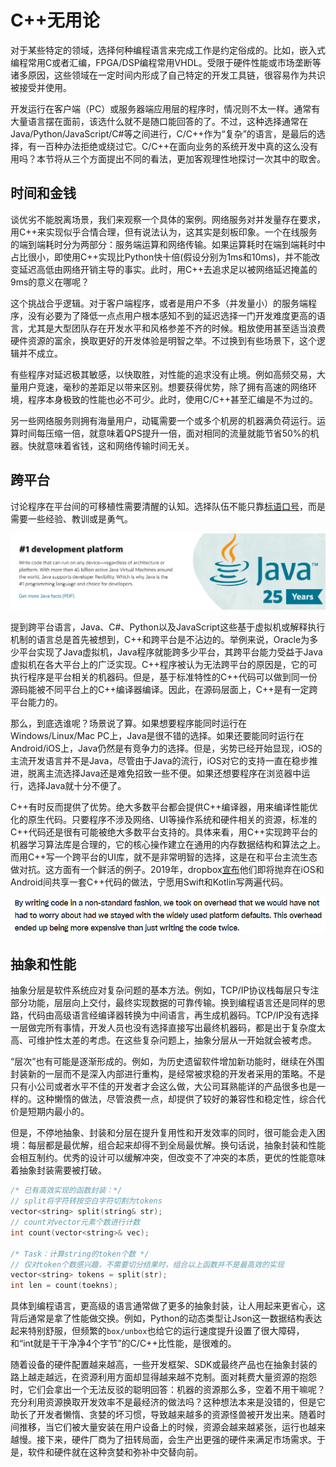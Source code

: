 # C++无用论

对于某些特定的领域，选择何种编程语言来完成工作是约定俗成的。比如，嵌入式编程常用C或者汇编，FPGA/DSP编程常用VHDL。受限于硬件性能或市场垄断等诸多原因，这些领域在一定时间内形成了自己特定的开发工具链，很容易作为共识被接受并使用。

开发运行在客户端（PC）或服务器端应用层的程序时，情况则不太一样。通常有大量语言摆在面前，该选什么就不是随口能回答的了。不过，这种选择通常在Java/Python/JavaScript/C#等之间进行，C/C++作为“复杂”的语言，是最后的选择，有一百种办法拒绝或绕过它。C/C++在面向业务的系统开发中真的这么没有用吗？本节将从三个方面提出不同的看法，更加客观理性地探讨一次其中的取舍。

## 时间和金钱

谈优劣不能脱离场景，我们来观察一个具体的案例。网络服务对并发量存在要求，用C++来实现似乎合情合理，但有说法认为，这其实是刻板印象。一个在线服务的端到端耗时分为两部分：服务端运算和网络传输。如果运算耗时在端到端耗时中占比很小，即使用C++实现比Python快十倍(假设分别为1ms和10ms)，并不能改变延迟高低由网络开销主导的事实。此时，用C++去追求足以被网络延迟掩盖的9ms的意义在哪呢？

这个挑战合乎逻辑。对于客户端程序，或者是用户不多（并发量小）的服务端程序，没有必要为了降低一点点用户根本感知不到的延迟选择一门开发难度更高的语言，尤其是大型团队存在开发水平和风格参差不齐的时候。粗放使用甚至适当浪费硬件资源的富余，换取更好的开发体验是明智之举。不过换到有些场景下，这个逻辑并不成立。

有些程序对延迟极其敏感，以快取胜，对性能的追求没有止境。例如高频交易，大量用户竞速，毫秒的差距足以带来区别。想要获得优势，除了拥有高速的网络环境，程序本身极致的性能也必不可少。此时，使用C/C++甚至汇编是不为过的。

另一些网络服务则拥有海量用户，动辄需要一个或多个机房的机器满负荷运行。运算时间每压缩一倍，就意味着QPS提升一倍，面对相同的流量就能节省50%的机器。快就意味着省钱，这和网络传输时间无关。

## 跨平台

讨论程序在平台间的可移植性需要清醒的认知。选择队伍不能只靠[标语口号](https://www.oracle.com/java/)，而是需要一些经验、教训或是勇气。

![Java](pic/java.png)

提到跨平台语言，Java、C#、Python以及JavaScript这些基于虚拟机或解释执行机制的语言总是首先被想到，C++和跨平台是不沾边的。举例来说，Oracle为多少平台实现了Java虚拟机，Java程序就能跨多少平台，其跨平台能力受益于Java虚拟机在各大平台上的广泛实现。C++程序被认为无法跨平台的原因是，它的可执行程序是平台相关的机器码。但是，基于标准特性的C++代码可以做到同一份源码能被不同平台上的C++编译器编译。因此，在源码层面上，C++是有一定跨平台能力的。

那么，到底选谁呢？场景说了算。如果想要程序能同时运行在Windows/Linux/Mac PC上，Java是很不错的选择。如果还要能同时运行在Android/iOS上，Java仍然是有竞争力的选择。但是，劣势已经开始显现，iOS的主流开发语言并不是Java，尽管由于Java的流行，iOS对它的支持一直在稳步推进，脱离主流选择Java还是难免招致一些不便。如果还想要程序在浏览器中运行，选择Java就十分不便了。

C++有时反而提供了优势。绝大多数平台都会提供C++编译器，用来编译性能优化的原生代码。只要程序不涉及网络、UI等操作系统和硬件相关的资源，标准的C++代码还是很有可能被绝大多数平台支持的。具体来看，用C++实现跨平台的机器学习算法库是合理的，它的核心操作建立在通用的内存数据结构和算法之上。而用C++写一个跨平台的UI库，就不是非常明智的选择，这是在和平台主流生态做对抗。这方面有一个鲜活的例子。2019年，dropbox[宣布](https://dropbox.tech/mobile/the-not-so-hidden-cost-of-sharing-code-between-ios-and-android)他们即将抛弃在iOS和Android间共享一套C++代码的做法，宁愿用Swift和Kotlin写两遍代码。

![The Hidden Cost of Sharing Code between iOS and Android](pic/dropbox_abandon_cpp.png)

## 抽象和性能

抽象分层是软件系统应对复杂问题的基本方法。例如，TCP/IP协议栈每层只专注部分功能，层层向上交付，最终实现数据的可靠传输。换到编程语言还是同样的思路，代码由高级语言经编译器转换为中间语言，再生成机器码。TCP/IP没有选择一层做完所有事情，开发人员也没有选择直接写出最终机器码，都是出于复杂度太高、可维护性太差的考虑。在这些复杂问题上，抽象分层从一开始就会被考虑。

“层次”也有可能是逐渐形成的。例如，为历史遗留软件增加新功能时，继续在外围封装新的一层而不是深入内部进行重构，是经常被求稳的开发者采用的策略。不是只有小公司或者水平不佳的开发者才会这么做，大公司耳熟能详的产品很多也是一样的。这种懒惰的做法，尽管浪费一点，却提供了较好的兼容性和稳定性，综合代价是短期内最小的。

但是，不停地抽象、封装和分层在提升复用性和开发效率的同时，很可能会走入困境：每层都是最优解，组合起来却得不到全局最优解。换句话说，抽象封装和性能会相互制约。优秀的设计可以缓解冲突，但改变不了冲突的本质，更优的性能意味着抽象封装需要被打破。

```cpp
/* 已有高效实现的函数封装：*/
// split将字符转按空白字符切割为tokens
vector<string> split(string& str);
// count对vector元素个数进行计数
int count(vector<string>& vec);

/* Task：计算string的token个数 */
// 仅对token个数感兴趣，不需要切分结果时，组合以上函数并不是最高效的实现
vector<string> tokens = split(str);
int len = count(toekns);
```

具体到编程语言，更高级的语言通常做了更多的抽象封装，让人用起来更省心，这背后通常是拿了性能做交换。例如，Python的动态类型让Json这一数据结构表达起来特别舒服，但频繁的`box/unbox`也给它的运行速度提升设置了很大障碍，和“int就是干干净净4个字节”的C/C++比性能，是很难的。

随着设备的硬件配置越来越高，一些开发框架、SDK或最终产品也在抽象封装的路上越走越远，在资源利用方面却显得越来越不克制。面对耗费大量资源的抱怨时，它们会拿出一个无法反驳的聪明回答：机器的资源那么多，空着不用干嘛呢？充分利用资源换取开发效率不是最经济的做法吗？这种想法本来是没错的，但是它助长了开发者懒惰、贪婪的坏习惯，导致越来越多的资源怪兽被开发出来。随着时间推移，当它们被大量安装在用户设备上的时候，资源会越来越紧张，运行也越来越慢。接下来，硬件厂商为了扭转局面，会生产出更强的硬件来满足市场需求。于是，软件和硬件就在这种贪婪和弥补中交替向前。